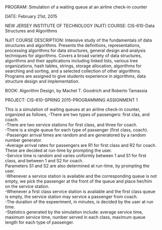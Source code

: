 PROGRAM: 
Simulation of a waiting queue at an airline check-in counter

DATE: 
February 21st, 2015

NEW JERSEY INSTITUTE OF TECHNOLOGY (NJIT) COURSE: 
CIS-610-Data Structures and Algorithms

NJIT COURSE DESCRIPTION: 
Intensive study of the fundamentals of data structures and algorithms. Presents the definitions, representations, processing algorithms for data structures, general design and analysis techniques for algorithms. Covers a broad variety of data structures, algorithms and their applications including linked lists, various tree organizations, hash tables, strings, storage allocation, algorithms for searching and sorting, and a selected collection of other algorithms. Programs are assigned to give students experience in algorithms, data structure design and implementation.

BOOK: 
Algorithm Design, by Machel T. Goodrich and Roberto Tamassia

PROJECT:
CIS-610-SPRING 2015-PROGRAMMING ASSIGNMENT 1

This is a simulation of waiting queues at an airline check-in counter, organized as follows, 
-There are two types of passengers: first clas, and coach.  
-There are two service stations for first class, and three for coach.  
-There is a single queue for each type of passenger (first class, coach).  
-Passenger arrival times are random and are generatored by a random number generator.  
-Average arrival rates for passengers are R1 for first class and R2 for coach.  
These are decided at run-time by prompting the user.  
-Service time is random and varies uniformly between 1 and S1 for first class, 
and between 1 and S2 for coach.  
Parameters S1 and S2 are also determined at run-time, by prompting the user.  
-Whenever a service station is available and the corresponding queue is not empty, 
we pick the passenger at the front of the queue and place her/him on the service station.  
-Whenever a first class service station is available and the first class queue is empty, 
the service station may service a passenger from coach.  
-The duration of the expeeriment, in minutes, is decided by the user at run time.  
-Statistics generated by the simulation include: average service time, maximum service time, 
number served in each class, maximum queue length for each type of passenger.  


